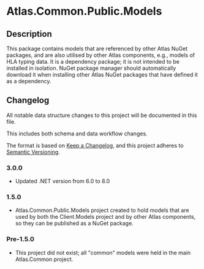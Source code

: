 ﻿# Atlas.Common.Public.Models

## Description
This package contains models that are referenced by other Atlas NuGet packages, and are also utilised by other Atlas components, e.g., models of HLA typing data.
It is a dependency package; it is not intended to be installed in isolation.
NuGet package manager should automatically download it when installing other Atlas NuGet packages that have defined it as a dependency.

## Changelog
All notable data structure changes to this project will be documented in this file.

This includes both schema and data workflow changes.

The format is based on [Keep a Changelog](https://keepachangelog.com/en/1.0.0/),
and this project adheres to [Semantic Versioning](https://semver.org/spec/v2.0.0.html).

### 3.0.0
* Updated .NET version from 6.0 to 8.0

### 1.5.0
* Atlas.Common.Public.Models project created to hold models that are used by both the Client.Models project and by other Atlas components, so they can be published as a NuGet package.

### Pre-1.5.0
* This project did not exist; all "common" models were held in the main Atlas.Common project.
